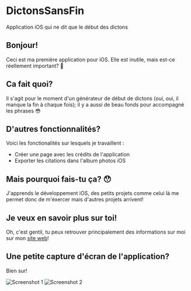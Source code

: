 # DictonsSansFin
Application iOS qui ne dit que le début des dictons

## Bonjour!

Ceci est ma première application pour iOS. Elle est inutile, mais est-ce réellement important? 🤔

## Ca fait quoi?

Il s'agit pour le moment d'un générateur de début de dictons (oui, oui, il manque la fin à chaque fois); il y a aussi de beau fonds pour accompagné les phrases 😳

## D'autres fonctionnalités?

Voici les fonctionalités sur lesquels je travaillent :
- Créer une page avec les crédits de l'application
- Exporter les citations dans l'album photos iOS

## Mais pourquoi fais-tu ça? 😯

J'apprends le développement iOS, des petits projets comme celui là me permet donc de m'éxercer mais d'autres projets arrivent!

## Je veux en savoir plus sur toi!

Oh, c'est gentil, tu peux retrouver principalement des informations sur moi sur mon [site web](http://aleximpinna.com)!

## Une petite capture d'écran de l'application?

Bien sur! 

![Screenshot 1](https://raw.githubusercontent.com/aleximpinna/DictonsSansFin/master/screen1.png)
![Screenshot 2](https://raw.githubusercontent.com/aleximpinna/DictonsSansFin/master/screen2.png)




